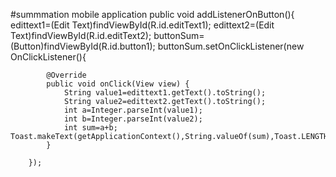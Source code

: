 #summmation mobile application
public void addListenerOnButton(){
edittext1=(Edit Text)findViewById(R.id.editText1); 
edittext2=(Edit Text)findViewById(R.id.editText2);
buttonSum=(Button)findViewById(R.id.button1);
buttonSum.setOnClickListener(new OnClickListener(){  
  
            @Override  
            public void onClick(View view) {  
                String value1=edittext1.getText().toString();  
                String value2=edittext2.getText().toString();  
                int a=Integer.parseInt(value1);  
                int b=Integer.parseInt(value2);  
                int sum=a+b;  
    Toast.makeText(getApplicationContext(),String.valueOf(sum),Toast.LENGTH_LONG).show();  
            }  
              
        });  
